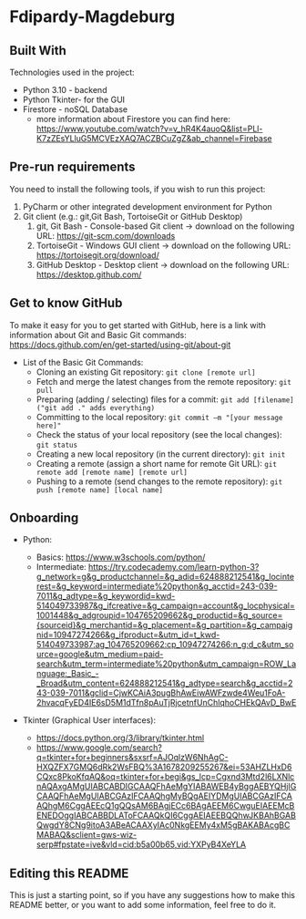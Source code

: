 # Fdipardy-Magdeburg

## Built With
Technologies used in the project:
- Python 3.10 - backend
- Python Tkinter- for the GUI
- Firestore - noSQL Database
   - more information about Firestore you can find here: https://www.youtube.com/watch?v=v_hR4K4auoQ&list=PLl-K7zZEsYLluG5MCVEzXAQ7ACZBCuZgZ&ab_channel=Firebase

## Pre-run requirements
You need to install the following tools, if you wish to run this project:

1. PyCharm or other integrated development environment for Python
2. Git client (e.g.: git,Git Bash, TortoiseGit or GitHub Desktop)
   1. git, Git Bash - Console-based Git client -> download on the following URL: https://git-scm.com/downloads
   2. TortoiseGit - Windows GUI client -> download on the following URL: https://tortoisegit.org/download/
   3. GitHub Desktop - Desktop client -> download on the following URL: https://desktop.github.com/

## Get to know GitHub
To make it easy for you to get started with GitHub, here is a link with information about Git and Basic Git commands: https://docs.github.com/en/get-started/using-git/about-git
- List of the Basic Git Commands:
  - Cloning an existing Git repository: `git clone [remote url]`
  - Fetch and merge the latest changes from the remote repository: `git pull`
  - Preparing (adding / selecting) files for a commit: `git add [filename] ("git add ." adds everything)`
  - Committing to the local repository: `git commit –m "[your message here]"`
  - Check the status of your local repository (see the local changes): `git status`
  - Creating a new local repository (in the current directory): `git init`
  - Creating a remote (assign a short name for remote Git URL): `git remote add [remote name] [remote url]`
  - Pushing to a remote (send changes to the remote repository): `git push [remote name] [local name]`

## Onboarding

- Python:
  - Basics: https://www.w3schools.com/python/
  - Intermediate: https://try.codecademy.com/learn-python-3?g_network=g&g_productchannel=&g_adid=624888212541&g_locinterest=&g_keyword=intermediate%20python&g_acctid=243-039-7011&g_adtype=&g_keywordid=kwd-514049733987&g_ifcreative=&g_campaign=account&g_locphysical=1001448&g_adgroupid=104765209662&g_productid=&g_source={sourceid}&g_merchantid=&g_placement=&g_partition=&g_campaignid=10947274266&g_ifproduct=&utm_id=t_kwd-514049733987:ag_104765209662:cp_10947274266:n_g:d_c&utm_source=google&utm_medium=paid-search&utm_term=intermediate%20python&utm_campaign=ROW_Language:_Basic_-_Broad&utm_content=624888212541&g_adtype=search&g_acctid=243-039-7011&gclid=CjwKCAiA3pugBhAwEiwAWFzwde4Weu1FoA-2hvacqFyED4IE6sD5M1dTfn8pAuTjRjcetnfUnChlqhoCHEkQAvD_BwE


- Tkinter (Graphical User interfaces):
  - https://docs.python.org/3/library/tkinter.html
  - https://www.google.com/search?q=tkinter+for+beginners&sxsrf=AJOqlzW6NhAgC-HXQZFX7GMQ6dRk2WsFBQ%3A1678209255267&ei=53AHZLHxD6CQxc8PkoKfqAQ&oq=tkinter+for+begi&gs_lcp=Cgxnd3Mtd2l6LXNlcnAQAxgAMgUIABCABDIGCAAQFhAeMgYIABAWEB4yBggAEBYQHjIGCAAQFhAeMgUIABCGAzIFCAAQhgMyBQgAEIYDMgUIABCGAzIFCAAQhgM6CggAEEcQ1gQQsAM6BAgjECc6BAgAEEM6CwguEIAEEMcBENEDOggIABCABBDLAToFCAAQkQI6CggAEIAEEBQQhwJKBAhBGABQwgdY8CNg9itoA3ABeACAAXyIAc0NkgEEMy4xM5gBAKABAcgBCMABAQ&sclient=gws-wiz-serp#fpstate=ive&vld=cid:b5a00b65,vid:YXPyB4XeYLA

## Editing this README
This is just a starting point, so if you have any suggestions how to make this README better, or you want to add some information, feel free to do it.
